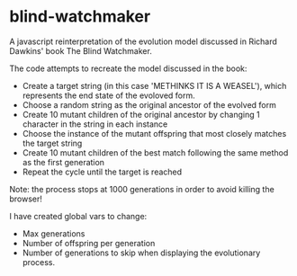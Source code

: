 # blind-watchmaker
A javascript reinterpretation of the evolution model discussed in Richard Dawkins' book The Blind Watchmaker.

The code attempts to recreate the model discussed in the book:
* Create a target string (in this case 'METHINKS IT IS A WEASEL'), which represents the end state of the evoloved form.
* Choose a random string as the original ancestor of the evolved form
* Create 10 mutant children of the original ancestor by changing 1 character in the string in each instance
* Choose the instance of the mutant offspring that most closely matches the target string
* Create 10 mutant children of the best match following the same method as the first generation
* Repeat the cycle until the target is reached

Note: the process stops at 1000 generations in order to avoid killing the browser!

I have created global vars to change:
* Max generations
* Number of offspring per generation
* Number of generations to skip when displaying the evolutionary process.
